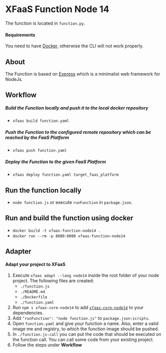 # XFaaS Function Node 14


The function is located in <code>function.py</code>.

#### Requirements

You need to have [Docker](https://www.docker.com), otherwise the CLI will not work properly.

## About

The Function is based on [Express](https://expressjs.com) which is a minimalist web framework for NodeJs.

## Workflow

##### Build the Function locally and push it to the local docker repository

- <code>xfaas build function.yaml</code>

##### Push the Function to the configured remote repository which can be reached by the FaaS Platform

- <code>xfaas push function.yaml</code>

##### Deploy the Function to the given FaaS Platform

- <code>xfaas deploy function.yaml target_faas_platform</code>

## Run the function locally

- <code>node function.js</code> or execute <code>runFunction</code> in <code>package.json</code>.

## Run and build the function using docker

- <code>docker build -t xfaas-function-node14 .</code>
- <code>docker run --rm -p 8080:8080 xfaas-function-node14</code>


## Adapter

#### Adapt your project to XFaaS

1. Execute <code>xfaas adapt --lang node14</code> inside the root folder of your node project. The following files are created:
    - <code>./function.js</code>
    - <code>./README.md</code>
    - <code>./Dockerfile</code>
    - <code>./function.yaml</code>
2. Run <code>npm i xfaas-core-node14</code> to add <code>[xfaas-core-node14](https://www.npmjs.com/package/xfaas-core-node14)</code> to your dependencies. 
3. Add <code>"runFunction": "node function.js"</code> to <code>package.json:scripts</code>.
4. Open <code>function.yaml</code> and give your function a name. Also, enter a valid image me and registry, to which the function image should be pushed.
5. In <code>./function.js:call</code> you can put the code that should be executed on the function call. You can call some code from your existing project.
6. Follow the steps under **Workflow**
